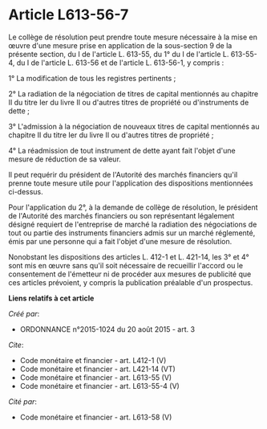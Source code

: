 # Article L613-56-7

Le collège de résolution peut prendre toute mesure nécessaire à la mise en œuvre d'une mesure prise en application de la
sous-section 9 de la présente section, du I de l'article L. 613-55, du 1° du I de l'article L. 613-55-4, du I de l'article L.
613-56 et de l'article L. 613-56-1, y compris : 

1° La modification de tous les registres pertinents ; 

2° La radiation de la négociation de titres de capital mentionnés au chapitre II du titre Ier du livre II ou d'autres titres
de propriété ou d'instruments de dette ; 

3° L'admission à la négociation de nouveaux titres de capital mentionnés au chapitre II du titre Ier du livre II ou d'autres
titres de propriété ; 

4° La réadmission de tout instrument de dette ayant fait l'objet d'une mesure de réduction de sa valeur. 

Il peut requérir du président de l'Autorité des marchés financiers qu'il prenne toute mesure utile pour l'application des
dispositions mentionnées ci-dessus. 

Pour l'application du 2°, à la demande de collège de résolution, le président de l'Autorité des marchés financiers ou son
représentant légalement désigné requiert de l'entreprise de marché la radiation des négociations de tout ou partie des
instruments financiers admis sur un marché réglementé, émis par une personne qui a fait l'objet d'une mesure de résolution. 

Nonobstant les dispositions des articles L. 412-1 et L. 421-14, les 3° et 4° sont mis en œuvre sans qu'il soit nécessaire de
recueillir l'accord ou le consentement de l'émetteur ni de procéder aux mesures de publicité que ces articles prévoient, y
compris la publication préalable d'un prospectus.

**Liens relatifs à cet article**

_Créé par_:

  - ORDONNANCE n°2015-1024 du 20 août 2015 - art. 3

_Cite_:

  - Code monétaire et financier - art. L412-1 (V)
  - Code monétaire et financier - art. L421-14 (VT)
  - Code monétaire et financier - art. L613-55 (V)
  - Code monétaire et financier - art. L613-55-4 (V)

_Cité par_:

  - Code monétaire et financier - art. L613-58 (V)
